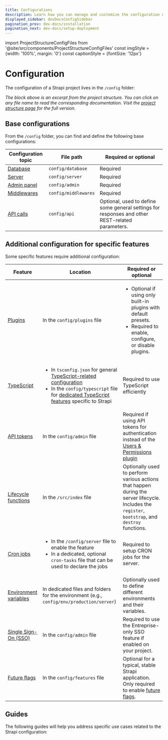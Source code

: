 ```yaml
---
title: Configurations
description: Learn how you can manage and customize the configuration of your Strapi application.
displayed_sidebar: devDocsConfigSidebar
pagination_prev: dev-docs/installation
pagination_next: dev-docs/setup-deployment
---
```


import ProjectStructureConfigFiles from '@site/src/components/ProjectStructureConfigFiles'
const imgStyle = {width: '100%', margin: '0'}
const captionStyle = {fontSize: '12px'}

# Configuration

The configuration of a Strapi project lives in the `/config` folder:

<ProjectStructureConfigFiles />

<em style={captionStyle}>The block above is an excerpt from the project structure. You can click on any file name to read the corresponding documentation. Visit the <a href="/dev-docs/project-structure">project structure page</a> for the full version.</em>

## Base configurations

From the `/config` folder, you can find and define the following base configurations:

| Configuration topic | File path | Required or optional |
|-----|----|----|
| [Database](/dev-docs/configurations/database) | `config/database` | Required |
| [Server](/dev-docs/configurations/server) | `config/server` | Required
| [Admin panel](/dev-docs/configurations/admin-panel) | `config/admin` | Required |
| [Middlewares](/dev-docs/configurations/middlewares) | `config/middlewares` | Required |
| [API calls](/dev-docs/configurations/api) | `config/api` | Optional, used to define some general settings for responses and other REST-related parameters. |

## Additional configuration for specific features

Some specific features require additional configuration:

| Feature | Location | Required or optional |
|---------|------|------|
| [Plugins](/dev-docs/configurations/plugins) | In the `config/plugins` file | <ul><li>Optional if using only built-in plugins with default presets.</li><li>Required to enable, configure, or disable plugins.</li></ul> |
| [TypeScript](/dev-docs/configurations/typescript) | <ul><li>In `tsconfig.json` for general [TypeScript-related configuration](/dev-docs/configurations/typescript#project-structure-and-typescript-specific-configuration-files)</li><li>In the `config/typescript` file for [dedicated TypeScript features](/dev-docs/configurations/typescript#strapi-specific-configuration-for-typescript) specific to Strapi</li></ul> | Required to use TypeScript efficiently |
| [API tokens](/dev-docs/configurations/api-tokens) | In the `config/admin` file | Required if using API tokens for authentication instead of the [Users & Permissions plugin](/dev-docs/plugins/users-permissions) |
| [Lifecycle functions](/dev-docs/configurations/functions) | In the `/src/index` file | Optionally used to perform various actions that happen during the server lifecycle. Includes the `register`, `bootstrap`, and `destroy` functions. |
| [Cron jobs](/dev-docs/configurations/cron) | <ul><li>In the `/config/server` file to enable the feature</li><li>In a dedicated, optional `cron-tasks` file that can be used to declare the jobs</li></ul> | Required to setup CRON jobs for the server. |
| [Environment variables](/dev-docs/configurations/environment) | In dedicated files and folders for the environment (e.g., `config/env/production/server`) | Optionally used to define different environments and their variables. |
| [Single Sign-On (SSO)](/dev-docs/configurations/sso) <EnterpriseBadge /> | In the `config/admin` file | Required to use the Entreprise-only SSO feature if enabled on your project. |
| [Future flags](/dev-docs/configurations/future-flags) | In the `config/features` file | Optional for a typical, stable Strapi application.<br/>Only required to enable [future flags](/dev-docs/configurations/future-flags).|

## Guides

The following guides will help you address specific use cases related to the Strapi configuration:

<CustomDocCard small title="How to create custom conditions for Role-Based Access Control (RBAC)" link="/dev-docs/configurations/rbac" />

<CustomDocCard small title="How to use public assets" link="/dev-docs/configurations/public-assets" />

<CustomDocCard small title="How to access configuration values from the code" link="/dev-docs/configurations/guides/access-configuration-values" />

<CustomDocCard small title="How to access and cast environment variables" link="/dev-docs/configurations/guides/access-cast-environment-variables" />
